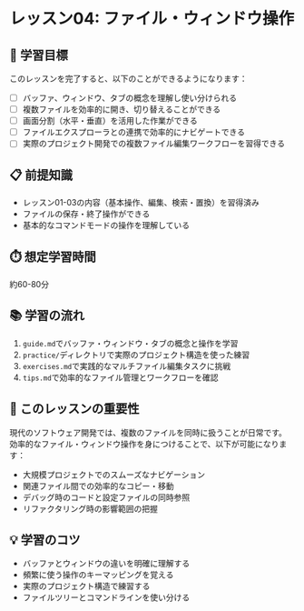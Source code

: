 # レッスン04: ファイル・ウィンドウ操作

## 🎯 学習目標

このレッスンを完了すると、以下のことができるようになります：

- [ ] バッファ、ウィンドウ、タブの概念を理解し使い分けられる
- [ ] 複数ファイルを効率的に開き、切り替えることができる
- [ ] 画面分割（水平・垂直）を活用した作業ができる
- [ ] ファイルエクスプローラとの連携で効率的にナビゲートできる
- [ ] 実際のプロジェクト開発での複数ファイル編集ワークフローを習得できる

## 📋 前提知識

- レッスン01-03の内容（基本操作、編集、検索・置換）を習得済み
- ファイルの保存・終了操作ができる
- 基本的なコマンドモードの操作を理解している

## ⏱️ 想定学習時間

約60-80分

## 📚 学習の流れ

1. `guide.md`でバッファ・ウィンドウ・タブの概念と操作を学習
2. `practice/`ディレクトリで実際のプロジェクト構造を使った練習
3. `exercises.md`で実践的なマルチファイル編集タスクに挑戦
4. `tips.md`で効率的なファイル管理とワークフローを確認

## 🔑 このレッスンの重要性

現代のソフトウェア開発では、複数のファイルを同時に扱うことが日常です。
効率的なファイル・ウィンドウ操作を身につけることで、以下が可能になります：

- 大規模プロジェクトでのスムーズなナビゲーション
- 関連ファイル間での効率的なコピー・移動
- デバッグ時のコードと設定ファイルの同時参照
- リファクタリング時の影響範囲の把握

## 💡 学習のコツ

- バッファとウィンドウの違いを明確に理解する
- 頻繁に使う操作のキーマッピングを覚える
- 実際のプロジェクト構造で練習する
- ファイルツリーとコマンドラインを使い分ける